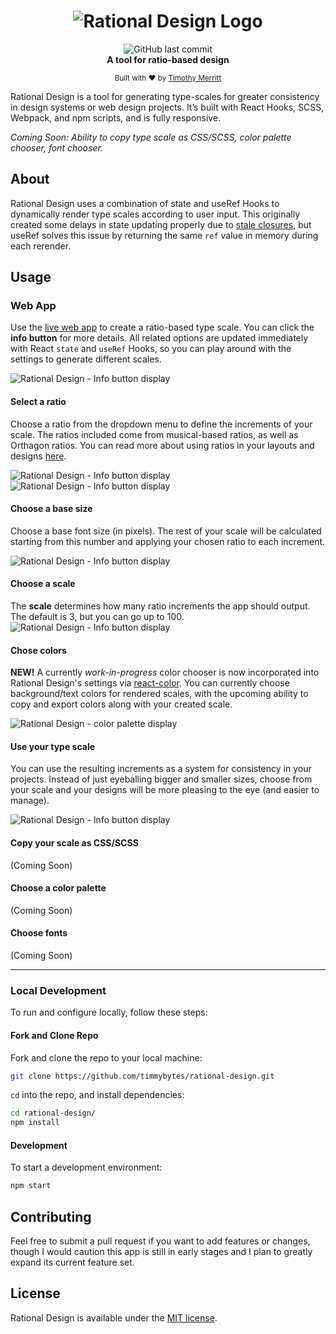 <h1 align="center">
<img src='./src/assets/rational-design-logo-card.svg' alt='Rational Design Logo'>
</h1>

<div align="center">
  <img alt="GitHub last commit" src="https://img.shields.io/github/last-commit/timmybytes/rational-design" />
</div>

<div align="center">
  <strong>A tool for ratio-based design</strong>
</div>

<p align="center">
  <sub>Built with ❤︎ by
  <a href="https://timmybytes.com">Timothy Merritt</a>
</div>

Rational Design is a tool for generating type-scales for greater consistency in design systems or web design projects. It’s built with React Hooks, SCSS, Webpack, and npm scripts, and is fully responsive.

_Coming Soon: Ability to copy type scale as CSS/SCSS, color palette chooser, font chooser._

## About

Rational Design uses a combination of state and useRef Hooks to dynamically render type scales according to user input. This originally created some delays in state updating properly due to [stale closures](https://css-tricks.com/dealing-with-stale-props-and-states-in-reacts-functional-components/), but useRef solves this issue by returning the same `ref` value in memory during each rerender.

## Usage

### Web App

Use the [live web app](https://timmybytes.github.io/rational-design/) to create a ratio-based type scale. You can click the **info button** for more details. All related options are updated immediately with React `state` and `useRef` Hooks, so you can play around with the settings to generate different scales.

<img src='./src/assets/readme-1.png' alt='Rational Design - Info button display'>

#### Select a ratio

Choose a ratio from the dropdown menu to define the increments of your scale. The ratios included come from musical-based ratios, as well as Orthagon ratios. You can read more about using ratios in your layouts and designs [here](https://alistapart.com/article/content-out-layout/).


<img src='./src/assets/readme-2.png' alt='Rational Design - Info button display'>
<img src='./src/assets/readme-3.png' alt='Rational Design - Info button display'>

#### Choose a base size

Choose a base font size (in pixels). The rest of your scale will be calculated starting from this number and applying your chosen ratio to each increment.

<img src='./src/assets/readme-4.png' alt='Rational Design - Info button display'>

#### Choose a scale

The **scale** determines how many ratio increments the app should output. The default is 3, but you can go up to 100.
<img src='./src/assets/readme-5.png' alt='Rational Design - Info button display'>

#### Chose colors

**NEW!** A currently *work-in-progress* color chooser is now incorporated into Rational Design's settings via [react-color](https://casesandberg.github.io/react-color/#examples). You can currently choose background/text colors for rendered scales, with the upcoming ability to copy and export colors along with your created scale.

<img src='./src/assets/readme-colors.png' alt='Rational Design - color palette display'>

#### Use your type scale

You can use the resulting increments as a system for consistency in your projects. Instead of just eyeballing bigger and smaller sizes, choose from your scale and your designs will be more pleasing to the eye (and easier to manage).

<img src='./src/assets/readme-6.png' alt='Rational Design - Info button display'>

#### Copy your scale as CSS/SCSS

(Coming Soon)

#### Choose a color palette

(Coming Soon)

#### Choose fonts

(Coming Soon)

---

### Local Development

To run and configure locally, follow these steps:

#### Fork and Clone Repo

Fork and clone the repo to your local machine:

```sh
git clone https://github.com/timmybytes/rational-design.git
```

`cd` into the repo, and install dependencies:

```sh
cd rational-design/
npm install
```

#### Development

To start a development environment:

```sh
npm start
```

## Contributing

Feel free to submit a pull request if you want to add features or changes, though I would caution this app is still in early stages and I plan to greatly expand its current feature set.

## License

Rational Design is available under the [MIT license](./LICENSE.md).
